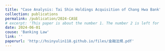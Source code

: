 ```yaml
---
title: "Case Analysis: Tai Shin Holdings Acquisition of Chang Hwa Bank"
collection: publications
permalink: /publication/2024-CASE
# excerpt: 'This paper is about the number 1. The number 2 is left for future work.'
date: 2024-06-01
couse: 'Banking Law'
link: ''
paperurl: 'http://hsinyulin118.github.io/files/金融法規.pdf'
---
```



